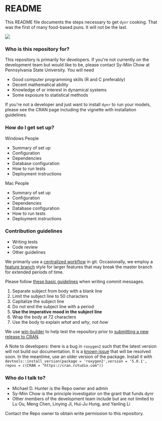 # README #

This README file documents the steps necessary to get `dynr` cooking.  That was the first of many food-based puns.  It will not be the last.

[![](http://cranlogs.r-pkg.org/badges/dynr)](https://cran.r-project.org/package=dynr)

### Who is this repository for? ###

This repository is primarily for developers. If you're not currently on the development team but would like to be, please contact Sy-Miin Chow at Pennsylvania State University.  You will need

* Good computer programming skills (R and C preferably)
* Decent mathematical ability
* Knowledge of or interest in dynamical systems
* Some exposure to statistical methods

If you're not a developer and just want to install `dynr` to run your models, please see the CRAN page including the vignette with installation guidelines.

### How do I get set up? ###

Windows People

* Summary of set up
* Configuration
* Dependencies
* Database configuration
* How to run tests
* Deployment instructions

Mac People

* Summary of set up
* Configuration
* Dependencies
* Database configuration
* How to run tests
* Deployment instructions

### Contribution guidelines ###

* Writing tests
* Code review
* Other guidelines

We primarily use a [centralized workflow](https://www.atlassian.com/git/tutorials/comparing-workflows#centralized-workflow) in git.  Occasionally, we employ a [feature branch](https://www.atlassian.com/git/tutorials/comparing-workflows#feature-branch-workflow) style for larger features that may break the master branch for extended periods of time.

Please follow [these basic guidelines](https://chris.beams.io/posts/git-commit/) when writing commit messages.

 1. Separate subject from body with a blank line
 1. Limit the subject line to 50 characters
 1. Capitalize the subject line
 1. Do not end the subject line with a period
 1. **Use the imperative mood in the subject line**
 1. Wrap the body at 72 characters
 1. Use the body to explain *what* and *why*, not *how*

We use [win-builder](https://win-builder.r-project.org/) to help test the repository prior to [submitting a new release to CRAN](https://cran.r-project.org/submit.html).

A Note to developers: there is a bug in `roxygen2` such that the latest version will not build our documentation.  It is a [known issue](https://github.com/klutometis/roxygen/issues/595) that will be resolved soon.  In the meantime, use an older version of the package.  Install it with `devtools::install_version(package = 'roxygen2',version = '5.0.1', repos = c(CRAN = "https://cran.rstudio.com"))`

### Who do I talk to? ###

* Michael D. Hunter is the Repo owner and admin
* Sy-Miin Chow is the principle investigator on the grant that funds dynr
* Other members of the development team include but are not limited to Lu Ou, Meng Chen, Linying Ji, Hui-Ju Hung, and Yanling Li

Contact the Repo owner to obtain write permission to this repository.
